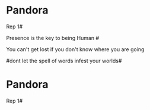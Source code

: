 # Pandora 
Rep 1# 

Presence is the key to being Human #

You can't get lost if you don't know where you are going

#dont let the spell of words infest your worlds#
# Pandora
Rep 1#
